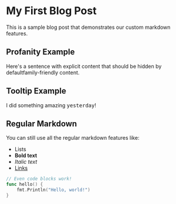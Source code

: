 # My First Blog Post

This is a sample blog post that demonstrates our custom markdown features.

## Profanity Example

Here's a sentence with <prof>explicit content that should be hidden by default</prof><safe>family-friendly content</safe>.

## Tooltip Example

I did something amazing <tt text="This happened on February 27th, 2024">yesterday</tt>!

## Regular Markdown

You can still use all the regular markdown features like:

- Lists
- **Bold text**
- *Italic text*
- [Links](https://example.com)

```go
// Even code blocks work!
func hello() {
    fmt.Println("Hello, world!")
}
```
